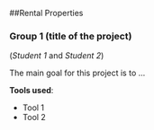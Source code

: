 ##Rental Properties 


### Group 1 (title of the project)
(_Student 1_ and _Student 2_)

The main goal for this project is to ...

**Tools used**:
- Tool 1 
- Tool 2
